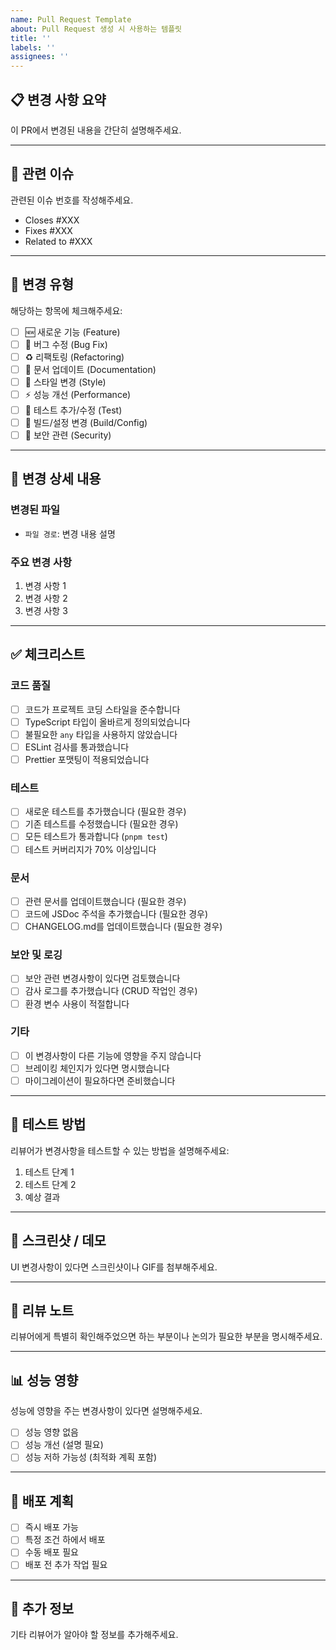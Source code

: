 ```yaml
---
name: Pull Request Template
about: Pull Request 생성 시 사용하는 템플릿
title: ''
labels: ''
assignees: ''
---
```


## 📋 변경 사항 요약

이 PR에서 변경된 내용을 간단히 설명해주세요.

---

## 🔗 관련 이슈

관련된 이슈 번호를 작성해주세요.

- Closes #XXX
- Fixes #XXX
- Related to #XXX

---

## 🔄 변경 유형

해당하는 항목에 체크해주세요:

- [ ] 🆕 새로운 기능 (Feature)
- [ ] 🐛 버그 수정 (Bug Fix)
- [ ] ♻️ 리팩토링 (Refactoring)
- [ ] 📝 문서 업데이트 (Documentation)
- [ ] 🎨 스타일 변경 (Style)
- [ ] ⚡ 성능 개선 (Performance)
- [ ] 🧪 테스트 추가/수정 (Test)
- [ ] 🔧 빌드/설정 변경 (Build/Config)
- [ ] 🔐 보안 관련 (Security)

---

## 📝 변경 상세 내용

### 변경된 파일
- `파일 경로`: 변경 내용 설명

### 주요 변경 사항
1. 변경 사항 1
2. 변경 사항 2
3. 변경 사항 3

---

## ✅ 체크리스트

### 코드 품질
- [ ] 코드가 프로젝트 코딩 스타일을 준수합니다
- [ ] TypeScript 타입이 올바르게 정의되었습니다
- [ ] 불필요한 `any` 타입을 사용하지 않았습니다
- [ ] ESLint 검사를 통과했습니다
- [ ] Prettier 포맷팅이 적용되었습니다

### 테스트
- [ ] 새로운 테스트를 추가했습니다 (필요한 경우)
- [ ] 기존 테스트를 수정했습니다 (필요한 경우)
- [ ] 모든 테스트가 통과합니다 (`pnpm test`)
- [ ] 테스트 커버리지가 70% 이상입니다

### 문서
- [ ] 관련 문서를 업데이트했습니다 (필요한 경우)
- [ ] 코드에 JSDoc 주석을 추가했습니다 (필요한 경우)
- [ ] CHANGELOG.md를 업데이트했습니다 (필요한 경우)

### 보안 및 로깅
- [ ] 보안 관련 변경사항이 있다면 검토했습니다
- [ ] 감사 로그를 추가했습니다 (CRUD 작업인 경우)
- [ ] 환경 변수 사용이 적절합니다

### 기타
- [ ] 이 변경사항이 다른 기능에 영향을 주지 않습니다
- [ ] 브레이킹 체인지가 있다면 명시했습니다
- [ ] 마이그레이션이 필요하다면 준비했습니다

---

## 🧪 테스트 방법

리뷰어가 변경사항을 테스트할 수 있는 방법을 설명해주세요:

1. 테스트 단계 1
2. 테스트 단계 2
3. 예상 결과

---

## 📸 스크린샷 / 데모

UI 변경사항이 있다면 스크린샷이나 GIF를 첨부해주세요.

---

## 💬 리뷰 노트

리뷰어에게 특별히 확인해주었으면 하는 부분이나 논의가 필요한 부분을 명시해주세요.

---

## 📊 성능 영향

성능에 영향을 주는 변경사항이 있다면 설명해주세요.

- [ ] 성능 영향 없음
- [ ] 성능 개선 (설명 필요)
- [ ] 성능 저하 가능성 (최적화 계획 포함)

---

## 🔄 배포 계획

- [ ] 즉시 배포 가능
- [ ] 특정 조건 하에서 배포
- [ ] 수동 배포 필요
- [ ] 배포 전 추가 작업 필요

---

## 📝 추가 정보

기타 리뷰어가 알아야 할 정보를 추가해주세요.

